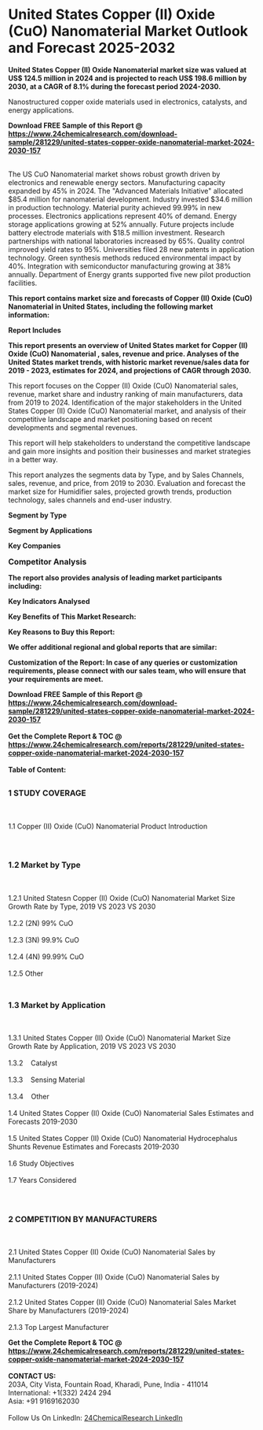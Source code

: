 <h1>United States Copper (II) Oxide (CuO) Nanomaterial Market Outlook and Forecast 2025-2032</h1><p><strong>United States Copper (II) Oxide Nanomaterial market size was valued at US$ 124.5 million in 2024 and is projected to reach US$ 198.6 million by 2030, at a CAGR of 8.1% during the forecast period 2024-2030.</strong></p><p>
</p><p>Nanostructured copper oxide materials used in electronics, catalysts, and energy applications.</p><div><b>Download FREE Sample of this Report @ 
            <a href="https://www.24chemicalresearch.com/download-sample/281229/united-states-copper-oxide-nanomaterial-market-2024-2030-157">
            https://www.24chemicalresearch.com/download-sample/281229/united-states-copper-oxide-nanomaterial-market-2024-2030-157</a></b></div><br><p>
</p><p>The US CuO Nanomaterial market shows robust growth driven by electronics and renewable energy sectors. Manufacturing capacity expanded by 45% in 2024. The "Advanced Materials Initiative" allocated $85.4 million for nanomaterial development. Industry invested $34.6 million in production technology. Material purity achieved 99.99% in new processes. Electronics applications represent 40% of demand. Energy storage applications growing at 52% annually. Future projects include battery electrode materials with $18.5 million investment. Research partnerships with national laboratories increased by 65%. Quality control improved yield rates to 95%. Universities filed 28 new patents in application technology. Green synthesis methods reduced environmental impact by 40%. Integration with semiconductor manufacturing growing at 38% annually. Department of Energy grants supported five new pilot production facilities.</p><p>
<strong>This report contains market size and forecasts of Copper (II) Oxide (CuO) Nanomaterial in United States, including the following market information:</strong></p><p>
</p><p>
</p><p><strong>Report Includes</strong></p><p>
</p><p><strong>This report presents an overview of United States market for Copper (II) Oxide (CuO) Nanomaterial , sales, revenue and price. Analyses of the United States market trends, with historic market revenue/sales data for 2019 - 2023, estimates for 2024, and projections of CAGR through 2030.</strong></p><p>
</p><p>This report focuses on the Copper (II) Oxide (CuO) Nanomaterial sales, revenue, market share and industry ranking of main manufacturers, data from 2019 to 2024. Identification of the major stakeholders in the United States Copper (II) Oxide (CuO) Nanomaterial market, and analysis of their competitive landscape and market positioning based on recent developments and segmental revenues.</p><p>
</p><p>This report will help stakeholders to understand the competitive landscape and gain more insights and position their businesses and market strategies in a better way.</p><p>
</p><p>This report analyzes the segments data by Type, and by Sales Channels, sales, revenue, and price, from 2019 to 2030. Evaluation and forecast the market size for Humidifier sales, projected growth trends, production technology, sales channels and end-user industry.</p><p>
<strong>Segment by Type</strong></p><p>
</p><p>
<strong>Segment by Applications</strong></p><p>
</p><p>
</p><p><strong>Key Companies</strong></p><p>
</p><p>
</p><p><strong style="font-size:16px">Competitor Analysis</strong></p><p>
</p><p><strong>The report also provides analysis of leading market participants including:</strong></p><p>
</p><p>
</p><p><strong>Key Indicators Analysed</strong></p><p>
</p><p>
</p><p><strong>Key Benefits of This Market Research:</strong></p><p>
</p><p>
</p><p><strong>Key Reasons to Buy this Report:</strong></p><p>
</p><p>
</p><p><strong>We offer additional regional and global reports that are similar:</strong></p><p>
</p><p>
</p><p><strong>Customization of the Report: In case of any queries or customization requirements, please connect with our sales team, who will ensure that your requirements are meet.</strong></p><div><b>Download FREE Sample of this Report @ 
            <a href="https://www.24chemicalresearch.com/download-sample/281229/united-states-copper-oxide-nanomaterial-market-2024-2030-157">
            https://www.24chemicalresearch.com/download-sample/281229/united-states-copper-oxide-nanomaterial-market-2024-2030-157</a></b></div><br><div><b>Get the Complete Report & TOC @ 
            <a href="https://www.24chemicalresearch.com/reports/281229/united-states-copper-oxide-nanomaterial-market-2024-2030-157">
            https://www.24chemicalresearch.com/reports/281229/united-states-copper-oxide-nanomaterial-market-2024-2030-157</a></b></div><br>
            <b>Table of Content:</b><p><h2><span style="font-size:16px"><strong>1 STUDY COVERAGE</strong></span></h2><br />
<p>1.1 Copper (II) Oxide (CuO) Nanomaterial Product Introduction</p><br />
<h2><span style="font-size:16px"><strong>1.2 Market by Type</strong></span></h2><br />
<p>1.2.1 United Statesn Copper (II) Oxide (CuO) Nanomaterial Market Size Growth Rate by Type, 2019 VS 2023 VS 2030<br /><br />
1.2.2 (2N) 99% CuO&nbsp;&nbsp; &nbsp;<br /><br />
1.2.3 (3N) 99.9% CuO<br /><br />
1.2.4 (4N) 99.99% CuO<br /><br />
1.2.5 Other<br /><br />
<h2><span style="font-size:16px"><strong>1.3 Market by Application</strong></span></h2><br />
<p>1.3.1 United States Copper (II) Oxide (CuO) Nanomaterial Market Size Growth Rate by Application, 2019 VS 2023 VS 2030<br /><br />
1.3.2&nbsp;&nbsp; &nbsp;Catalyst<br /><br />
1.3.3&nbsp;&nbsp; &nbsp;Sensing Material<br /><br />
1.3.4&nbsp;&nbsp; &nbsp;Other<br /><br />
1.4 United States Copper (II) Oxide (CuO) Nanomaterial Sales Estimates and Forecasts 2019-2030<br /><br />
1.5 United States Copper (II) Oxide (CuO) Nanomaterial Hydrocephalus Shunts Revenue Estimates and Forecasts 2019-2030<br /><br />
1.6 Study Objectives<br /><br />
1.7 Years Considered</p><br />
<h2><span style="font-size:16px"><strong>2 COMPETITION BY MANUFACTURERS</strong></span></h2><br />
<p>2.1 United States Copper (II) Oxide (CuO) Nanomaterial Sales by Manufacturers<br /><br />
2.1.1 United States Copper (II) Oxide (CuO) Nanomaterial Sales by Manufacturers (2019-2024)<br /><br />
2.1.2 United States Copper (II) Oxide (CuO) Nanomaterial Sales Market Share by Manufacturers (2019-2024)<br /><br />
2.1.3 Top Largest Manufacturer</p><div><b>Get the Complete Report & TOC @ 
            <a href="https://www.24chemicalresearch.com/reports/281229/united-states-copper-oxide-nanomaterial-market-2024-2030-157">
            https://www.24chemicalresearch.com/reports/281229/united-states-copper-oxide-nanomaterial-market-2024-2030-157</a></b></div><br><b>CONTACT US:</b><br>
            203A, City Vista, Fountain Road, Kharadi, Pune, India - 411014<br>
            International: +1(332) 2424 294<br>
            Asia: +91 9169162030 <br><br>
            Follow Us On LinkedIn: <a href="https://www.linkedin.com/company/24chemicalresearch/">24ChemicalResearch LinkedIn</a>